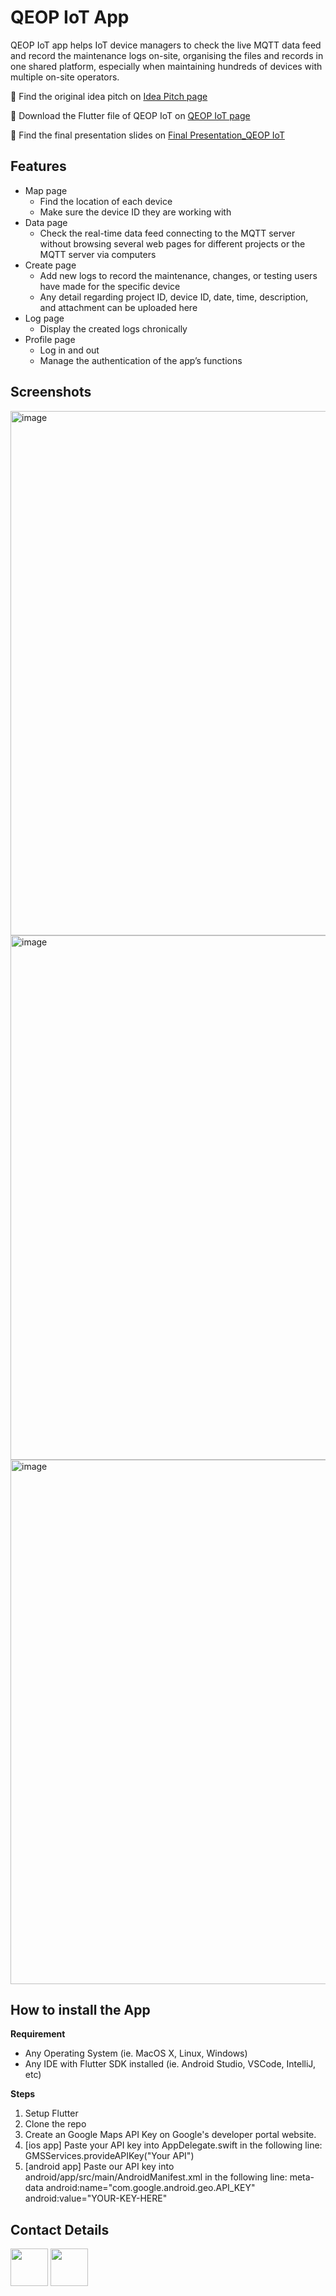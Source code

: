 # QEOP IoT App

QEOP IoT app helps IoT device managers to check the live MQTT data feed and record the maintenance logs on-site, organising the files and records in one shared platform, especially when maintaining hundreds of devices with multiple on-site operators.

🎨 Find the original idea pitch on [Idea Pitch page](https://github.com/VivianKuKu/CASA0015_Mobile-System_QEOP-IoT/tree/main/Idea%20Pitch)

🚀 Download the Flutter file of QEOP IoT on [QEOP IoT page](https://github.com/VivianKuKu/CASA0015_Mobile-System_QEOP-IoT/tree/main/QEOP%20IoT)

🦆 Find the final presentation slides on [Final Presentation_QEOP IoT](https://github.com/VivianKuKu/CASA0015_Mobile-System_QEOP-IoT/blob/main/Final%20Presentation_QEOP%20IoT.pdf)

## Features

- Map page
  - Find the location of each device
  - Make sure the device ID they are working with
- Data page
  - Check the real-time data feed connecting to the MQTT server without browsing several web pages for different projects or the MQTT server via computers
- Create page
  - Add new logs to record the maintenance, changes, or testing users have made for the specific device
  - Any detail regarding project ID, device ID, date, time, description, and attachment can be uploaded here
- Log page
  - Display the created logs chronically
- Profile page
  - Log in and out 
  - Manage the authentication of the app’s functions


## Screenshots


<img width="839" alt="image" src="https://user-images.githubusercontent.com/52306317/168879082-60cc117a-e18d-4bac-8f02-34d9f6031ba9.png">

<img width="839" alt="image" src="https://user-images.githubusercontent.com/52306317/168879098-2cd47c7f-e2ee-4ac9-b520-d952e82c5257.png">

<img width="839" alt="image" src="https://user-images.githubusercontent.com/52306317/168879116-8a1e574a-a62e-4154-bdd5-407e884638b8.png">



## How to install the App
 
**Requirement**

- Any Operating System (ie. MacOS X, Linux, Windows)
- Any IDE with Flutter SDK installed (ie. Android Studio, VSCode, IntelliJ, etc)



**Steps**
1. Setup Flutter 
2. Clone the repo
3. Create an Google Maps API Key on Google's developer portal website.
4. [ios app] Paste your API key into AppDelegate.swift in the following line: GMSServices.provideAPIKey("Your API")
5. [android app] Paste our API key into android/app/src/main/AndroidManifest.xml in the following line: meta-data android:name="com.google.android.geo.API_KEY" android:value="YOUR-KEY-HERE"




##  Contact Details

<a href="https://twitter.com/v830108ku543"><img src="https://user-images.githubusercontent.com/35039342/55471524-8e24cb00-5627-11e9-9389-58f3d4419153.png" width="60"></a>
<a href="https://www.linkedin.com/in/vivianchinku/"><img src="https://user-images.githubusercontent.com/35039342/55471530-94b34280-5627-11e9-8c0e-6fe86a8406d6.png" width="60"></a>

